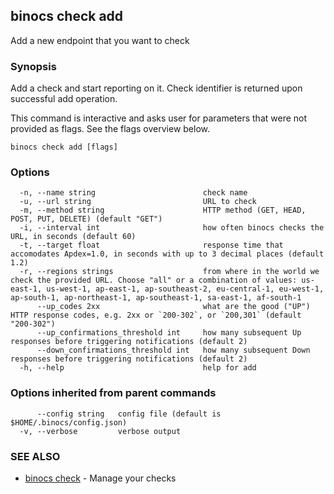 ## binocs check add

Add a new endpoint that you want to check

### Synopsis


Add a check and start reporting on it. Check identifier is returned upon successful add operation.

This command is interactive and asks user for parameters that were not provided as flags. See the flags overview below.


```
binocs check add [flags]
```

### Options

```
  -n, --name string                        check name
  -u, --url string                         URL to check
  -m, --method string                      HTTP method (GET, HEAD, POST, PUT, DELETE) (default "GET")
  -i, --interval int                       how often binocs checks the URL, in seconds (default 60)
  -t, --target float                       response time that accomodates Apdex=1.0, in seconds with up to 3 decimal places (default 1.2)
  -r, --regions strings                    from where in the world we check the provided URL. Choose "all" or a combination of values: us-east-1, us-west-1, ap-east-1, ap-southeast-2, eu-central-1, eu-west-1, ap-south-1, ap-northeast-1, ap-southeast-1, sa-east-1, af-south-1
      --up_codes 2xx                       what are the good ("UP") HTTP response codes, e.g. 2xx or `200-302`, or `200,301` (default "200-302")
      --up_confirmations_threshold int     how many subsequent Up responses before triggering notifications (default 2)
      --down_confirmations_threshold int   how many subsequent Down responses before triggering notifications (default 2)
  -h, --help                               help for add
```

### Options inherited from parent commands

```
      --config string   config file (default is $HOME/.binocs/config.json)
  -v, --verbose         verbose output
```

### SEE ALSO

* [binocs check](binocs_check.md)	 - Manage your checks

